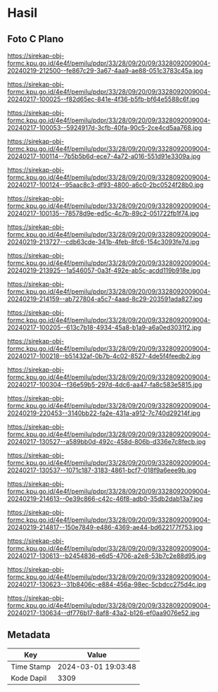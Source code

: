 # Hasil

## Foto C Plano

https://sirekap-obj-formc.kpu.go.id/4e4f/pemilu/pdpr/33/28/09/20/09/3328092009004-20240219-212500--fe867c29-3a67-4aa9-ae88-051c3783c45a.jpg

https://sirekap-obj-formc.kpu.go.id/4e4f/pemilu/pdpr/33/28/09/20/09/3328092009004-20240217-100025--f82d65ec-841e-4f36-b5fb-bf64e5588c6f.jpg

https://sirekap-obj-formc.kpu.go.id/4e4f/pemilu/pdpr/33/28/09/20/09/3328092009004-20240217-100053--5924917d-3cfb-40fa-90c5-2ce4cd5aa768.jpg

https://sirekap-obj-formc.kpu.go.id/4e4f/pemilu/pdpr/33/28/09/20/09/3328092009004-20240217-100114--7b5b5b6d-ece7-4a72-a016-551d91e3309a.jpg

https://sirekap-obj-formc.kpu.go.id/4e4f/pemilu/pdpr/33/28/09/20/09/3328092009004-20240217-100124--95aac8c3-df93-4800-a6c0-2bc0524f28b0.jpg

https://sirekap-obj-formc.kpu.go.id/4e4f/pemilu/pdpr/33/28/09/20/09/3328092009004-20240217-100135--78578d9e-ed5c-4c7b-89c2-051722fb1f74.jpg

https://sirekap-obj-formc.kpu.go.id/4e4f/pemilu/pdpr/33/28/09/20/09/3328092009004-20240219-213727--cdb63cde-341b-4feb-8fc6-154c3093fe7d.jpg

https://sirekap-obj-formc.kpu.go.id/4e4f/pemilu/pdpr/33/28/09/20/09/3328092009004-20240219-213925--1a546057-0a3f-492e-ab5c-acdd119b918e.jpg

https://sirekap-obj-formc.kpu.go.id/4e4f/pemilu/pdpr/33/28/09/20/09/3328092009004-20240219-214159--ab727804-a5c7-4aad-8c29-203591ada827.jpg

https://sirekap-obj-formc.kpu.go.id/4e4f/pemilu/pdpr/33/28/09/20/09/3328092009004-20240217-100205--613c7b18-4934-45a8-b1a9-a6a0ed3031f2.jpg

https://sirekap-obj-formc.kpu.go.id/4e4f/pemilu/pdpr/33/28/09/20/09/3328092009004-20240217-100218--b51432af-0b7b-4c02-8527-4de5f4feedb2.jpg

https://sirekap-obj-formc.kpu.go.id/4e4f/pemilu/pdpr/33/28/09/20/09/3328092009004-20240217-100304--f36e59b5-297d-4dc6-aa47-fa8c583e5815.jpg

https://sirekap-obj-formc.kpu.go.id/4e4f/pemilu/pdpr/33/28/09/20/09/3328092009004-20240219-220453--3140bb22-fa2e-431a-a912-7c740d29214f.jpg

https://sirekap-obj-formc.kpu.go.id/4e4f/pemilu/pdpr/33/28/09/20/09/3328092009004-20240217-130527--a589bb0d-492c-458d-806b-d336e7c8fecb.jpg

https://sirekap-obj-formc.kpu.go.id/4e4f/pemilu/pdpr/33/28/09/20/09/3328092009004-20240217-130537--1071c187-3183-4861-bcf7-018f9a6eee9b.jpg

https://sirekap-obj-formc.kpu.go.id/4e4f/pemilu/pdpr/33/28/09/20/09/3328092009004-20240219-214613--0e39c866-c42c-46f8-adb0-35db2dab13a7.jpg

https://sirekap-obj-formc.kpu.go.id/4e4f/pemilu/pdpr/33/28/09/20/09/3328092009004-20240219-214817--150e7849-e486-4369-ae44-bd622177f753.jpg

https://sirekap-obj-formc.kpu.go.id/4e4f/pemilu/pdpr/33/28/09/20/09/3328092009004-20240217-130613--b2454836-e6d5-4706-a2e8-53b7c2e88d95.jpg

https://sirekap-obj-formc.kpu.go.id/4e4f/pemilu/pdpr/33/28/09/20/09/3328092009004-20240217-130623--31b8406c-e884-456a-98ec-5cbdcc275d4c.jpg

https://sirekap-obj-formc.kpu.go.id/4e4f/pemilu/pdpr/33/28/09/20/09/3328092009004-20240217-130634--df776b17-8af8-43a2-b126-ef0aa9076e52.jpg


## Metadata

| Key        | Value               |
| ---------- | ------------------- |
| Time Stamp | 2024-03-01 19:03:48 |
| Kode Dapil | 3309                |




